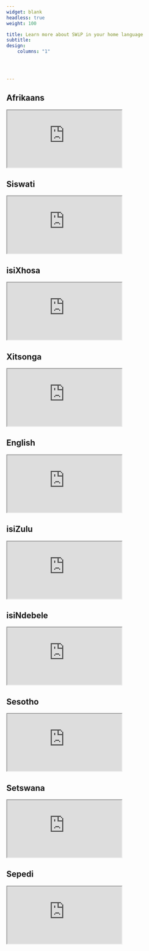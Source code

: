 ```yaml
---
widget: blank
headless: true
weight: 100

title: Learn more about SWiP in your home language
subtitle: 
design:
    columns: "1"
      



---
```

<div class="row">
    <div class="col-sm-4">
      <h2> Afrikaans </h2>
      <iframe src="https://drive.google.com/file/d/1yfJW8gn6DBGT5fME9vZJYB2cuEneQch8/preview"  allow="autoplay"></iframe>
    </div>
    <div class="col-sm-4">
      <h2> Siswati </h2>
      <iframe src="https://drive.google.com/file/d/1_5FiQZouzmF7GVCoc4S_jnDsMk0cbNkb/preview"  allow="autoplay"></iframe>    
    </div>
    <div class="col-sm-4">
      <h2> isiXhosa </h2>
      <iframe src="https://drive.google.com/file/d/1MvDKgmLDDnzVbhLZQuc1SdJcXUxfi7ir/preview"  allow="autoplay"></iframe>
    </div>
</div>

<div class="row">
    <div class="col-sm-4">
      <h2> Xitsonga </h2>
      <iframe src="https://drive.google.com/file/d/1QQ0LjFTVvLJ3ktcPYfonnCU53et0U-sh/preview"  allow="autoplay"></iframe>
    </div>
    <div class="col-sm-4">
      <h2> English </h2>
      <iframe src="https://drive.google.com/file/d/1vCRhXQJ6Fy5MwHcvYj_Ai1Wm6cfwbcYa/preview"  allow="autoplay"></iframe>    
    </div>
    <div class="col-sm-4">
      <h2> isiZulu </h2>
      <iframe src="https://drive.google.com/file/d/109Ez9aHJZpzeKMv5VhHDwRmW6t_JieBW/preview"  allow="autoplay"></iframe>
    </div>
</div>

<div class="row">
    <div class="col-sm-4">
      <h2> isiNdebele </h2>
      <iframe src="https://drive.google.com/file/d/1BejyEmuLo6suIA0-m-YcHORRon7QqFZb/preview"  allow="autoplay"></iframe>
    </div>
    <div class="col-sm-4">
      <h2> Sesotho </h2>
      <iframe src="https://drive.google.com/file/d/1wP3N7dGpdk2w1j2Y6A_7Cmyk8698179k/preview"  allow="autoplay"></iframe>    
    </div>
    <div class="col-sm-4">
      <h2> Setswana </h2>
      <iframe src="https://drive.google.com/file/d/1wP3N7dGpdk2w1j2Y6A_7Cmyk8698179k/preview"  allow="autoplay"></iframe>
    </div>
</div>

<div class="row">
    <div class="col-sm-4">
      <h2> Sepedi </h2>
      <iframe src="https://drive.google.com/file/d/16RgwUN4OzXcmnd6QeaQelT2DFWl5hqhd/preview" 
       allow="autoplay"></iframe>    
    </div>
</div>